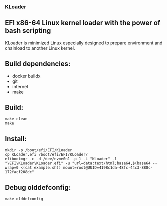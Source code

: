 ### KLoader

## EFI x86-64 Linux kernel loader with the power of bash scripting

KLoader is minimized Linux especially designed to prepare environment and chainload to another Linux kernel.

## Build dependencies:

- docker buildx
- git
- internet
- make

## Build:

```
make clean
make
```

## Install:

```
mkdir -p /boot/efi/EFI/KLoader
cp KLoader.efi /boot/efi/EFI/KLoader/
efibootmgr -c -d /dev/nvme0n1 -p 1 -L "KLoader" -l "\EFI\KLoader\KLoader.efi" -u "url=data:text/html;base64,$(base64 --wrap=0 <(cat example.sh)) mount=root@UUID=4198c1da-48fc-44c3-888c-172facf208dc"
```

## Debug olddefconfig:
```
make olddefconfig
```
